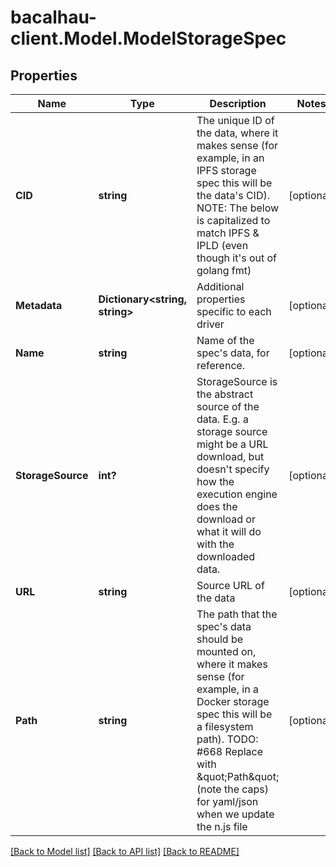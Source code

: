 # bacalhau-client.Model.ModelStorageSpec
## Properties

Name | Type | Description | Notes
------------ | ------------- | ------------- | -------------
**CID** | **string** | The unique ID of the data, where it makes sense (for example, in an IPFS storage spec this will be the data&#x27;s CID). NOTE: The below is capitalized to match IPFS &amp; IPLD (even though it&#x27;s out of golang fmt) | [optional] 
**Metadata** | **Dictionary&lt;string, string&gt;** | Additional properties specific to each driver | [optional] 
**Name** | **string** | Name of the spec&#x27;s data, for reference. | [optional] 
**StorageSource** | **int?** | StorageSource is the abstract source of the data. E.g. a storage source might be a URL download, but doesn&#x27;t specify how the execution engine does the download or what it will do with the downloaded data. | [optional] 
**URL** | **string** | Source URL of the data | [optional] 
**Path** | **string** | The path that the spec&#x27;s data should be mounted on, where it makes sense (for example, in a Docker storage spec this will be a filesystem path). TODO: #668 Replace with \&quot;Path\&quot; (note the caps) for yaml/json when we update the n.js file | [optional] 

[[Back to Model list]](../README.md#documentation-for-models) [[Back to API list]](../README.md#documentation-for-api-endpoints) [[Back to README]](../README.md)

